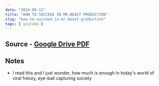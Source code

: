 ```yaml
---
date: "2024-09-12"
title: "HOW TO SUCCEED IN MR.BEAST PRODUCTION"
slug: "how-to-succeed-in-mr-beast-production"
tags: [ youtube ]
---
```




## Source - [Google Drive PDF][1]

## Notes
* I read this and I just wonder, how much is enough in today's world of viral frenzy, eye-ball capturing society



  [1]: https://drive.google.com/file/d/1YaG9xpu-WQKBPUi8yQ4HaDYQLUSa7Y3J/view

